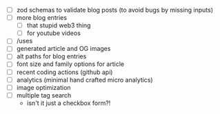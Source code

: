 - [ ] zod schemas to validate blog posts (to avoid bugs by missing inputs)
- [ ] more blog entries
  - [ ] that stupid web3 thing
  - [ ] for youtube videos
- [ ] /uses
- [ ] generated article and OG images
- [ ] alt paths for blog entries
- [ ] font size and family options for article
- [ ] recent coding actions (github api)
- [ ] analytics (minimal hand crafted micro analytics)
- [ ] image optimization
- [ ] multiple tag search
  - isn't it just a checkbox form?!
